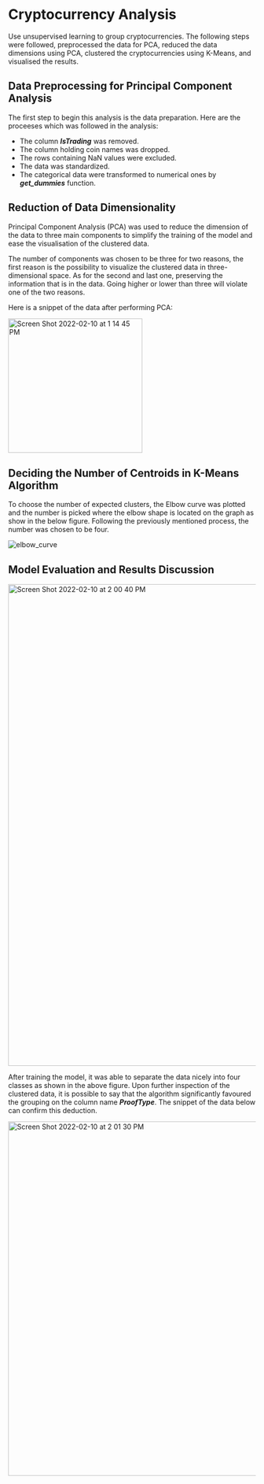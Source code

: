 # Cryptocurrency Analysis

Use unsupervised learning to group cryptocurrencies. The following steps were followed, preprocessed the data for PCA, reduced the data dimensions using PCA, clustered the cryptocurrencies using K-Means, and visualised the results. 

## Data Preprocessing for Principal Component Analysis

The first step to begin this analysis is the data preparation. Here are the proceeses which was followed in the analysis: 

- The column <b><i>IsTrading</i></b> was removed.
- The column holding coin names was dropped. 
- The rows containing NaN values were excluded.
- The data was standardized.
- The categorical data were transformed to numerical ones by <b><i>get_dummies</i></b> function. 

## Reduction of Data Dimensionality 

Principal Component Analysis (PCA) was used to reduce the dimension of the data to three main components to simplify the training of the model and ease the visualisation of the clustered data. 


The number of components was chosen to be three for two reasons, the first reason is the possibility to visualize the clustered data in three-dimensional space. As for the second and last one, preserving the information that is in the data. Going higher or lower than three will violate one of the two reasons. 

Here is a snippet of the data after performing PCA:  

<img width="273" alt="Screen Shot 2022-02-10 at 1 14 45 PM" src="https://user-images.githubusercontent.com/59425631/153471393-407ca977-67fd-4e7d-8645-974a13e1c0a2.png">


## Deciding the Number of Centroids in K-Means Algorithm

To choose the number of expected clusters, the Elbow curve was plotted and the number is picked where the elbow shape is located on the graph as show in the below figure. Following the previously mentioned process, the number was chosen to be four.  


![elbow_curve](https://user-images.githubusercontent.com/59425631/153475187-9f66fdf8-94d8-4655-a7f7-1b3330aeeead.png)

## Model Evaluation and Results Discussion 

<img width="979" alt="Screen Shot 2022-02-10 at 2 00 40 PM" src="https://user-images.githubusercontent.com/59425631/153478102-23bb4b24-e30a-4df0-a942-550d33dbe248.png">

After training the model, it was able to separate the data nicely into four classes as shown in the above figure. Upon further inspection of the clustered data, it is possible to say that the algorithm significantly favoured the grouping on the column name <b><i>ProofType</i></b>. The snippet of the data below can confirm this deduction.  

<img width="720" alt="Screen Shot 2022-02-10 at 2 01 30 PM" src="https://user-images.githubusercontent.com/59425631/153478200-fda26031-ba62-4a90-95ce-4948f015277b.png">

